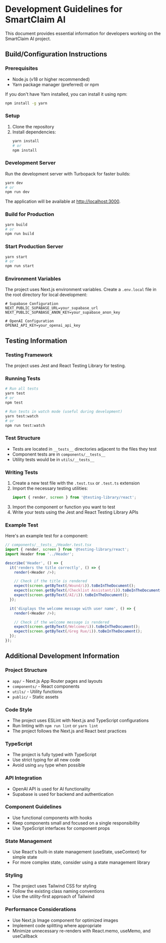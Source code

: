 # Development Guidelines for SmartClaim AI

This document provides essential information for developers working on the SmartClaim AI project.

## Build/Configuration Instructions

### Prerequisites
- Node.js (v18 or higher recommended)
- Yarn package manager (preferred) or npm

If you don't have Yarn installed, you can install it using npm:
```bash
npm install -g yarn
```

### Setup
1. Clone the repository
2. Install dependencies:
   ```bash
   yarn install
   # or
   npm install
   ```

### Development Server
Run the development server with Turbopack for faster builds:
```bash
yarn dev
# or
npm run dev
```

The application will be available at [http://localhost:3000](http://localhost:3000).

### Build for Production
```bash
yarn build
# or
npm run build
```

### Start Production Server
```bash
yarn start
# or
npm run start
```

### Environment Variables
The project uses Next.js environment variables. Create a `.env.local` file in the root directory for local development:

```
# Supabase Configuration
NEXT_PUBLIC_SUPABASE_URL=your_supabase_url
NEXT_PUBLIC_SUPABASE_ANON_KEY=your_supabase_anon_key

# OpenAI Configuration
OPENAI_API_KEY=your_openai_api_key
```

## Testing Information

### Testing Framework
The project uses Jest and React Testing Library for testing.

### Running Tests
```bash
# Run all tests
yarn test
# or
npm test

# Run tests in watch mode (useful during development)
yarn test:watch
# or
npm run test:watch
```

### Test Structure
- Tests are located in `__tests__` directories adjacent to the files they test
- Component tests are in `components/__tests__`
- Utility tests would be in `utils/__tests__`

### Writing Tests
1. Create a new test file with the `.test.tsx` or `.test.ts` extension
2. Import the necessary testing utilities:
   ```typescript
   import { render, screen } from '@testing-library/react';
   ```
3. Import the component or function you want to test
4. Write your tests using the Jest and React Testing Library APIs

### Example Test
Here's an example test for a component:

```typescript
// components/__tests__/Header.test.tsx
import { render, screen } from '@testing-library/react';
import Header from '../Header';

describe('Header', () => {
  it('renders the title correctly', () => {
    render(<Header />);

    // Check if the title is rendered
    expect(screen.getByText(/Wound/i)).toBeInTheDocument();
    expect(screen.getByText(/Checklist Assistant/i)).toBeInTheDocument();
    expect(screen.getByText(/AI/i)).toBeInTheDocument();
  });

  it('displays the welcome message with user name', () => {
    render(<Header />);

    // Check if the welcome message is rendered
    expect(screen.getByText(/Welcome/i)).toBeInTheDocument();
    expect(screen.getByText(/Greg Rue/i)).toBeInTheDocument();
  });
});
```

## Additional Development Information

### Project Structure
- `app/` - Next.js App Router pages and layouts
- `components/` - React components
- `utils/` - Utility functions
- `public/` - Static assets

### Code Style
- The project uses ESLint with Next.js and TypeScript configurations
- Run linting with `npm run lint` or `yarn lint`
- The project follows the Next.js and React best practices

### TypeScript
- The project is fully typed with TypeScript
- Use strict typing for all new code
- Avoid using `any` type when possible

### API Integration
- OpenAI API is used for AI functionality
- Supabase is used for backend and authentication

### Component Guidelines
- Use functional components with hooks
- Keep components small and focused on a single responsibility
- Use TypeScript interfaces for component props

### State Management
- Use React's built-in state management (useState, useContext) for simple state
- For more complex state, consider using a state management library

### Styling
- The project uses Tailwind CSS for styling
- Follow the existing class naming conventions
- Use the utility-first approach of Tailwind

### Performance Considerations
- Use Next.js Image component for optimized images
- Implement code splitting where appropriate
- Minimize unnecessary re-renders with React.memo, useMemo, and useCallback
